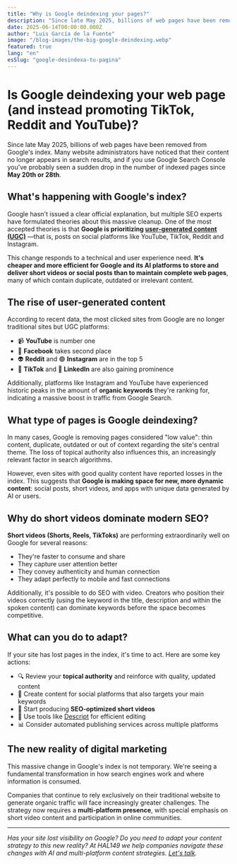 ```yaml
---
title: "Why is Google deindexing your pages?"
description: "Since late May 2025, billions of web pages have been removed from Google's index."
date: 2025-06-14T00:00:00.000Z
author: "Luis García de la Fuente"
image: "/blog-images/the-big-google-deindexing.webp"
featured: true
lang: "en"
esSlug: "google-desindexa-tu-pagina"
---
```

# Is Google deindexing your web page (and instead promoting TikTok, Reddit and YouTube)?

Since late May 2025, billions of web pages have been removed from Google's index. Many website administrators have noticed that their content no longer appears in search results, and if you use Google Search Console you've probably seen a sudden drop in the number of indexed pages since **May 20th or 28th**.

## What's happening with Google's index?

Google hasn't issued a clear official explanation, but multiple SEO experts have formulated theories about this massive cleanup. One of the most accepted theories is that **Google is prioritizing <a href="https://www.adsmurai.com/es/articulos/todo-sobre-contenido-generado-usuario-ugc" target="_blank" rel="nofollow">user-generated content (UGC)</a>** —that is, posts on social platforms like YouTube, TikTok, Reddit and Instagram.

This change responds to a technical and user experience need. **It's cheaper and more efficient for Google and its AI platforms to store and deliver short videos or social posts than to maintain complete web pages**, many of which contain duplicate, outdated or irrelevant content.

## The rise of user-generated content

According to recent data, the most clicked sites from Google are no longer traditional sites but UGC platforms:

- 📹 **YouTube** is number one
- 📘 **Facebook** takes second place
- 👽 **Reddit** and 🟣 **Instagram** are in the top 5
- 🎵 **TikTok** and 🧠 **LinkedIn** are also gaining prominence

Additionally, platforms like Instagram and YouTube have experienced historic peaks in the amount of **organic keywords** they're ranking for, indicating a massive boost in traffic from Google Search.

## What type of pages is Google deindexing?

In many cases, Google is removing pages considered "low value": thin content, duplicate, outdated or out of context regarding the site's central theme. The loss of topical authority also influences this, an increasingly relevant factor in search algorithms.

However, even sites with good quality content have reported losses in the index. This suggests that **Google is making space for new, more dynamic content**: social posts, short videos, and apps with unique data generated by AI or users.

## Why do short videos dominate modern SEO?

**Short videos (Shorts, Reels, TikToks)** are performing extraordinarily well on Google for several reasons:

- They're faster to consume and share
- They capture user attention better
- They convey authenticity and human connection
- They adapt perfectly to mobile and fast connections

Additionally, it's possible to do SEO with video. Creators who position their videos correctly (using the keyword in the title, description and within the spoken content) can dominate keywords before the space becomes competitive.

## What can you do to adapt?

If your site has lost pages in the index, it's time to act. Here are some key actions:

- 🔍 Review your **topical authority** and reinforce with quality, updated content
- 🎯 Create content for social platforms that also targets your main keywords
- 🎥 Start producing **SEO-optimized short videos**
- 🧠 Use tools like <a href="https://www.descript.com/es" target="_blank" rel="nofollow">Descript</a> for efficient editing
- 📊 Consider automated publishing services across multiple platforms

## The new reality of digital marketing

This massive change in Google's index is not temporary. We're seeing a fundamental transformation in how search engines work and where information is consumed.

Companies that continue to rely exclusively on their traditional website to generate organic traffic will face increasingly greater challenges. The strategy now requires a **multi-platform presence**, with special emphasis on short video content and participation in online communities.

---

*Has your site lost visibility on Google? Do you need to adapt your content strategy to this new reality? At HAL149 we help companies navigate these changes with AI and multi-platform content strategies. <a href="#" onclick="demo.showModal(); return false;">Let's talk</a>.*

